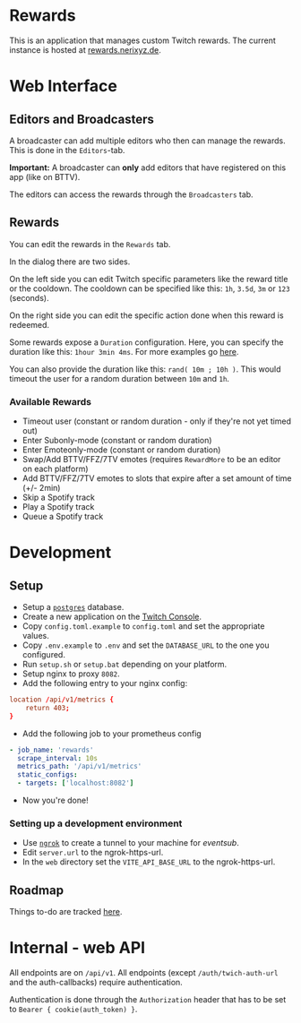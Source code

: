 # Rewards

This is an application that manages custom Twitch rewards. The current instance is hosted at [rewards.nerixyz.de](https://rewards.nerixyz.de/).

# Web Interface

## Editors and Broadcasters

A broadcaster can add multiple editors who then can manage the rewards.
This is done in the `Editors`-tab.

**Important:** A broadcaster can **only** add editors that have registered on this app (like on BTTV).

The editors can access the rewards through the `Broadcasters` tab.

## Rewards

You can edit the rewards in the `Rewards` tab.

In the dialog there are two sides.

On the left side you can edit Twitch specific parameters like the reward title or the cooldown.
The cooldown can be specified like this: `1h`, `3.5d`, `3m` or `123` (seconds).

On the right side you can edit the specific action done when this reward is redeemed.

Some rewards expose a `Duration` configuration.
Here, you can specify the duration like this: `1hour 3min 4ms`. 
For more examples go [here](https://docs.rs/humantime/2.1.0/humantime/fn.parse_duration.html).

You can also provide the duration like this: `rand( 10m ; 10h )`. 
This would timeout the user for a random duration between `10m` and `1h`.

### Available Rewards

* Timeout user (constant or random duration - only if they're not yet timed out)
* Enter Subonly-mode (constant or random duration)
* Enter Emoteonly-mode (constant or random duration)
* Swap/Add BTTV/FFZ/7TV emotes (requires `RewardMore` to be an editor on each platform)
* Add BTTV/FFZ/7TV emotes to slots that expire after a set amount of time (+/- 2min)
* Skip a Spotify track
* Play a Spotify track
* Queue a Spotify track


# Development

## Setup

* Setup a [`postgres`](https://www.postgresql.org/) database.
* Create a new application on the [Twitch Console](https://dev.twitch.tv/console/apps).
* Copy `config.toml.example` to `config.toml` and set the appropriate values.
* Copy `.env.example` to `.env` and set the `DATABASE_URL` to the one you configured.
* Run `setup.sh` or `setup.bat` depending on your platform.
* Setup nginx to proxy `8082`.
* Add the following entry to your nginx config:
```conf
location /api/v1/metrics {
    return 403;
}
```
* Add the following job to your prometheus config
  
```yaml
- job_name: 'rewards'
  scrape_interval: 10s
  metrics_path: '/api/v1/metrics'
  static_configs:
  - targets: ['localhost:8082']
```
* Now you're done!

### Setting up a development environment

* Use [`ngrok`](https://ngrok.com/) to create a tunnel to your machine for _eventsub_.
* Edit `server.url` to the ngrok-https-url.
* In the `web` directory set the `VITE_API_BASE_URL` to the ngrok-https-url.

## Roadmap

Things to-do are tracked [here](https://github.com/Nerixyz/rewards/projects).

# Internal - web API

All endpoints are on `/api/v1`. All endpoints (except `/auth/twich-auth-url` and the auth-callbacks) require authentication.

Authentication is done through the `Authorization` header 
that has to be set to `Bearer { cookie(auth_token) }`.
